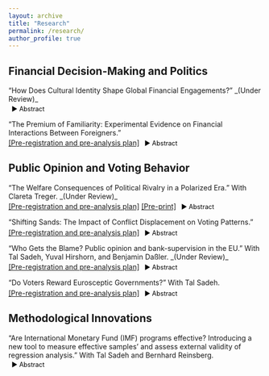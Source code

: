 ```yaml
---
layout: archive
title: "Research"
permalink: /research/
author_profile: true
---
```


<style>
  .project {
    margin-bottom: 1em; /* Reduce spacing between projects */
  }
  
  .project-title {
    font-weight: normal; /* Remove bold */
    margin-bottom: 0.25em; /* Reduce space below the title */
  }
  
  .project-links {
    display: inline; /* Keep links and toggle on the same line */
  }
  
  .toggle-abstract {
    display: inline;
    cursor: pointer;
    color: black;
    font-size: 0.9em;
    margin-left: 0.5em; /* Add small gap from the links */
    text-decoration: none;
  }
  
  .abstract {
    display: none; /* Abstracts remain hidden by default */
    margin-top: 0.5em;
    color: black;
    font-size: 0.9em;
  }
</style>

<!--
<style> details { float:left; cursor: pointer; &:hover { color: #fff; background-color: #b21619 !important; } } details > summary { display: inline-block; margin-bottom: 0.25em; padding: 0.125em 0.25em; color: #b21619; text-align: center; text-decoration: none !important; border: 1px solid; border-color: #b21619; border-radius: 4px; cursor: pointer; } details > summary::-webkit-details-marker { display: none; float:left; } details > p { margin-bottom: 0.25em; padding: 0.125em 0.25em; box-shadow: 1px 1px 2px #bbbbbb; } </style> 
-->

Financial Decision-Making and Politics
---
<div class="project">
  <p class="project-title">“How Does Cultural Identity Shape Global Financial Engagements?” _(Under Review)_</p>
  <p class="project-links">
    <a class="toggle-abstract">▶ Abstract</a>
  </p>
  <div class="abstract">
    <p>IPE scholars often view financial liberalization as a uniform process, assuming that once a country opens its financial sector, it does so broadly and equally for all foreign partners, both in theory and practice. However, this perspective overlooks a crucial reality: financial openness is far more selective. What drives this selectivity? I argue that cultural identity factors—specifically cultural distance and internal diversity—play a key role in shaping financial relationships between countries. Using country-level panel data, I present empirical evidence showing that cultural distance acts as a barrier to deeper financial integration, while internal cultural diversity is linked to more open financial policies. This research challenges the notion that financial liberalization follows a ‘one-size-fits-all’ model, offering a new perspective on the selective nature of global financial engagement. The findings help explain why some international financial partnerships flourish while others falter, despite formal cooperation. Recognizing this selectivity encourages more realistic expectations about financial openness and promotes the development of cooperation frameworks that better reflect the complexities of global economic relationships.</p>
  </div>
</div>

<div class="project">
  <p class="project-title">“The Premium of Familiarity: Experimental Evidence on Financial Interactions Between Foreigners.”</p>
  <p class="project-links">
    <a href="https://osf.io/ep36v" target="_blank">[Pre-registration and pre-analysis plan]</a>
    <a class="toggle-abstract">▶ Abstract</a>
  </p>
  <div class="abstract">
    <p>What drives individuals to engage financially with certain foreign entities while avoiding others? This paper examines the role of cultural identity in financial decision-making on a global scale, with cues of cultural similarity or difference triggering cognitive biases toward in-group favoritism. Through a pre-registered behavioral experiment with a nationally representative U.S. sample, I investigate how cultural proximity and diversity affect individuals' willingness to engage financially with foreign entities across varying degrees of perceived ‘out-group’ status—and how these interactions influence preferences regarding foreign economic presence in the local market. Findings reveal that in-group favoritism strongly shapes financial behavior and attitudes, leading to biases that can undermine democratic values, social cohesion, and human capital. By uncovering the roots of cooperation—and barriers to it—this study sheds light on essential dynamics that affect both domestic society and international relations.</p>
  </div>
</div>

Public Opinion and Voting Behavior
---
<div class="project">
  <p class="project-title">“The Welfare Consequences of Political Rivalry in a Polarized Era.” With Clareta Treger. _(Under Review)_</p>
  <p class="project-links">
    <a href="https://osf.io/7bgzm/" target="_blank">[Pre-registration and pre-analysis plan]</a>
    <a href="https://osf.io/preprints/osf/upqs8/" target="_blank">[Pre-print]</a>
    <a class="toggle-abstract">▶ Abstract</a>
  </p>
  <div class="abstract">
    <p>Could political rivalry in a setting of high affective polarization manifest in a willingness to curtail social rights from political opponents? This study explores whether political rivalry in a polarized era biases perceptions of welfare deservingness, typically guided by political ideology and the degree to which welfare recipients are motivated to seek employment. Using the Israeli 2023 judicial reform crisis as a case study, we conducted a pre-registered experiment, manipulating the motivation and implicit political affiliations of hypothetical welfare recipients. We find that while motivated recipients are generally seen as more deserving, political biases significantly distort these evaluations. Out-group recipients are viewed as less deserving than in-group members. Additionally, absent political cues, motivation bears a higher reward for recipients as compared to both in- and out-group motivated recipients. The study reveals the societal risks of escalating political divisions, including the denial of social rights of political out-group members.</p>
  </div>
</div>

<div class="project">
  <p class="project-title">“Shifting Sands: The Impact of Conflict Displacement on Voting Patterns.”</p>
  <p class="project-links">
    <a href="https://osf.io/6sknz" target="_blank">[Pre-registration and pre-analysis plan]</a>
    <a class="toggle-abstract">▶ Abstract</a>
  </p>
  <div class="abstract">
    <p>Does exposure to conflict displacement amplify support for far-right parties? This study investigates the political impact of October the Seventh, focusing on conflict-induced displacement. Utilizing a pre-registered survey and Regression Discontinuity Design (RDD) analysis, I examine a natural experiment in Israel, where government-ordered evacuations due to military conflicts offer a unique opportunity to assess the causal effects of displacement on political outcomes. By analyzing changes in retrospective and prospective voting, as well as in political ideology, this research provides robust evidence on how security-driven displacement influences support for far-right parties. It addresses gaps in theories of democratic governance and retrospective voting by highlighting the role of security threats and displacement in shaping populist movements. The findings offer valuable insights for policymakers to address the concerns driving support for far-right parties and promote a more stable political discourse.</p>
  </div>
</div>

<div class="project">
  <p class="project-title">“Who Gets the Blame? Public opinion and bank-supervision in the EU.” With Tal Sadeh, Yuval Hirshorn, and Benjamin Daßler. _(Under Review)_</p>
  <p class="project-links">
    <a href="https://osf.io/4afq8/" target="_blank">[Pre-registration and pre-analysis plan]</a>
    <a class="toggle-abstract">▶ Abstract</a>
  </p>
  <div class="abstract">
    <p>TThe 2010-12 European banking crisis triggered severe recessions, job losses, and austerity measures. In response, member states delegated some bank-supervision authority to the European Union (EU). We argue that this delegation enables governments to shift blame for bank failures to the EU. This blame-shifting strategy shapes public opinion, altering perceptions of who is accountable for economic failures. Using a conjoint survey experiment with 1,724 participants in Germany, a least likely country for our argument, we find that a hypothetical taxpayer-funded bailout reduces support for governing parties by 18 percent on average when national authorities are mainly responsible for bank-supervision, but this effect disappears when the EU assumes a dominant role. This effect exists across the gender, regional, socio-economic, education, and left-right divides, across varying levels of exposure to banks, and regardless of whether people know that the German bank regulator (Bafin) is independent from the government. However, the blame avoidance effect is especially pronounced in people who are young, live in poor Länder, are university graduates, do not trust national institutions, or have pro-EU views. EU-level bank-supervision failure actually increases public support for non-government Eurosceptic parties, but is detrimental for left-wing or Eurosceptic governments, especially extreme ones. Thus, this study helps explore key patterns of public support for governments that delegate policies to the EU, and by implication support for delegation itself, across geographical spaces and social groups. This is also a study of the implications, in terms of public support for delegation, of IO-related outcomes such as bank- supervisions.</p>
  </div>
</div>

<div class="project">
  <p class="project-title">“Do Voters Reward Eurosceptic Governments?” With Tal Sadeh.</p>
  <p class="project-links">
    <a href="https://osf.io/CB4ZQ/" target="_blank">[Pre-registration and pre-analysis plan]</a>
    <a class="toggle-abstract">▶ Abstract</a>
  </p>
  <div class="abstract">
    <p>There is ample literature on drivers of electoral success of Eurosceptic parties, but less on the electoral rewards for their performance in office. Eurosceptic parties, typically populist but not necessarily radical right, operate within the European Union (EU)’s highly developed multi-level governance structure, which blunts their agenda more than other international organizations do. We lack a theory about how voters respond to the record of Eurosceptic governments. We argue that when European integration accelerates, support for Eurosceptic government parties falls even if support for Eurosceptic parties outside government increases, and that fiscal allocations from the EU counterintuitively further reduce support for incumbent Eurosceptic parties. We demonstrate our arguments using observational data on all parties and national elections in all of the EU member states from 1979 to 2018 and test our hypotheses with a conjoint survey experimental design.</p>
  </div>
</div>

Methodological Innovations
---
<div class="project">
  <p class="project-title">“Are International Monetary Fund (IMF) programs effective? Introducing a new tool to measure effective samples’ and assess external validity of regression analysis.” With Tal Sadeh and Bernhard Reinsberg.</p>
  <p class="project-links">
    <a class="toggle-abstract">▶ Abstract</a>
  </p>
  <div class="abstract">
    <p>According to the literature, the IMF’s track-record in averting financial crises and promoting economic growth is mixed, and evidence suggests that IMF programs may increase poverty and income inequality, and have adverse and even gendered effects on unemployment, labour income and rights. IMF programs are also linked to deteriorating public health, educational outcomes, vaccination rates, child mortality, corruption, government instability and the likelihood of civil war. We replicate results from 508 models in 29 related articles in top journals (all such articles for which we could obtain replication files), and find that many of them effectively base their conclusions on a small set of countries or years, even when their nominal samples are large. To calculate this we develop indicators of the size of effective samples, which tell us if a particular estimate is based on the entire data fed into the regression, or rather on an effectively narrower subset of observations. A small effective sample hinders the ability to generalize the results to the entire nominal sample (low internal validity), and possibly also to a target population (low external validity) especially if the sample is representative of the population. These indicators, which are comparable across models and datasets, can be applied to a range of regression analyses and methods. We use these indicators to also demonstrate how scholars trade-off meticulousness (in both treatment operationalization and in causal identification) against generalizability. Our indicators can help scholars manage and optimize this trade-off. </p>
  </div>
</div>

<script>
  document.querySelectorAll('.toggle-abstract').forEach(button => {
    button.addEventListener('click', function () {
      const abstract = this.closest('.project').querySelector('.abstract');
      const isHidden = abstract.style.display === 'none' || abstract.style.display === '';
      abstract.style.display = isHidden ? 'block' : 'none';
      this.textContent = isHidden ? '▼ Hide abstract' : '▶ Abstract';
    });
  });
</script>
